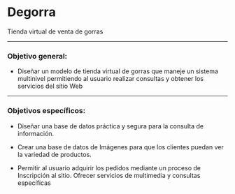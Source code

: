# Degorra
Tienda virtual de venta de gorras

***
### Objetivo general:

- Diseñar un modelo de tienda virtual de gorras que maneje un sistema multinivel permitiendo al usuario realizar consultas y obtener los servicios del sitio Web
***
### Objetivos específicos:

- Diseñar una base de datos práctica y segura para la consulta de
información.

- Crear una base de datos de Imágenes para que los clientes puedan
ver la variedad de productos.

- Permitir al usuario adquirir los pedidos mediante un proceso de
Inscripción al sitio.
Ofrecer servicios de multimedia y consultas específicas
